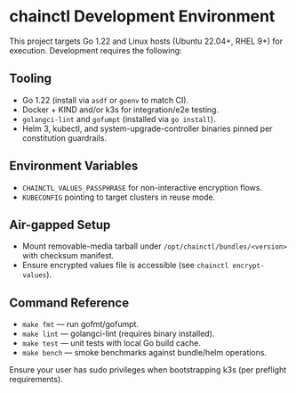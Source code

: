 # chainctl Development Environment

This project targets Go 1.22 and Linux hosts (Ubuntu 22.04+, RHEL 9+) for execution. Development requires the following:

## Tooling
- Go 1.22 (install via `asdf` or `goenv` to match CI).
- Docker + KIND and/or k3s for integration/e2e testing.
- `golangci-lint` and `gofumpt` (installed via `go install`).
- Helm 3, kubectl, and system-upgrade-controller binaries pinned per constitution guardrails.

## Environment Variables
- `CHAINCTL_VALUES_PASSPHRASE` for non-interactive encryption flows.
- `KUBECONFIG` pointing to target clusters in reuse mode.

## Air-gapped Setup
- Mount removable-media tarball under `/opt/chainctl/bundles/<version>` with checksum manifest.
- Ensure encrypted values file is accessible (see `chainctl encrypt-values`).

## Command Reference
- `make fmt` — run gofmt/gofumpt.
- `make lint` — golangci-lint (requires binary installed).
- `make test` — unit tests with local Go build cache.
- `make bench` — smoke benchmarks against bundle/helm operations.

Ensure your user has sudo privileges when bootstrapping k3s (per preflight requirements).
